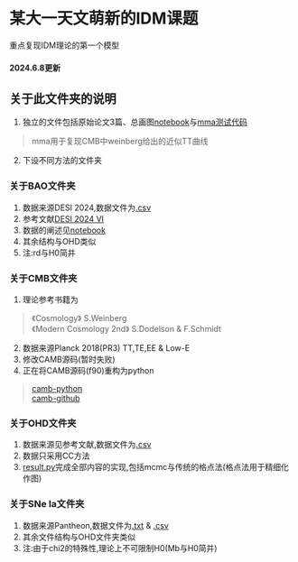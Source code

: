 # 某大一天文萌新的IDM课题
重点复现IDM理论的第一个模型

#### 2024.6.8更新
## 关于此文件夹的说明
1. 独立的文件包括原始论文3篇、总画图[notebook](test.ipynb)与[mma测试代码](test.nb)
>mma用于复现CMB中weinberg给出的近似TT曲线
2. 下设不同方法的文件夹

### 关于BAO文件夹
1. 数据来源DESI 2024,数据文件为[.csv](/BAO/BAO.csv)
2. 参考文献[DESI 2024 VI](https://arxiv.org/abs/2404.03002)
3. 数据的阐述见[notebook](/BAO/test.ipynb)
4. 其余结构与OHD类似
5. 注:rd与H0简并

### 关于CMB文件夹
1. 理论参考书籍为
>《Cosmology》 S.Weinberg  
>《Modern Cosmology 2nd》 S.Dodelson & F.Schmidt 
2. 数据来源Planck 2018(PR3) TT,TE,EE & Low-E
3. 修改CAMB源码(暂时失败)
4. 正在将CAMB源码(f90)重构为python
>[camb-python](https://camb.readthedocs.io/en/latest/index.html)  
>[camb-github](https://github.com/cmbant/CAMB)

### 关于OHD文件夹
1. 数据来源见参考文献,数据文件为[.csv](/OHD/OHD.csv)
2. 数据只采用CC方法
3. [result.py](/OHD/result.py)完成全部内容的实现,包括mcmc与传统的格点法(格点法用于精细化作图)

### 关于SNe Ia文件夹
1. 数据来源Pantheon,数据文件为[.txt](/SNe%20Ia/Pantheon.txt) & [.csv](/SNe%20Ia/Pantheon.csv)
2. 其余文件结构与OHD文件夹类似
3. 注:由于chi2的特殊性,理论上不可限制H0(Mb与H0简并)
